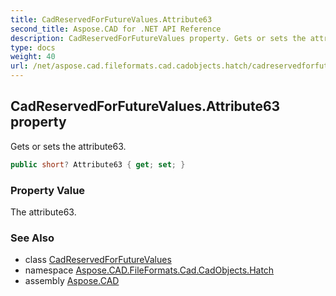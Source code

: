```yaml
---
title: CadReservedForFutureValues.Attribute63
second_title: Aspose.CAD for .NET API Reference
description: CadReservedForFutureValues property. Gets or sets the attribute63
type: docs
weight: 40
url: /net/aspose.cad.fileformats.cad.cadobjects.hatch/cadreservedforfuturevalues/attribute63/
---
```

## CadReservedForFutureValues.Attribute63 property

Gets or sets the attribute63.

```csharp
public short? Attribute63 { get; set; }
```

### Property Value

The attribute63.

### See Also

* class [CadReservedForFutureValues](../)
* namespace [Aspose.CAD.FileFormats.Cad.CadObjects.Hatch](../../cadreservedforfuturevalues/)
* assembly [Aspose.CAD](../../../)



